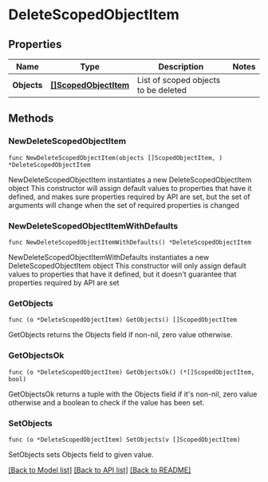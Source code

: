 # DeleteScopedObjectItem

## Properties

Name | Type | Description | Notes
------------ | ------------- | ------------- | -------------
**Objects** | [**[]ScopedObjectItem**](ScopedObjectItem.md) | List of scoped objects to be deleted | 

## Methods

### NewDeleteScopedObjectItem

`func NewDeleteScopedObjectItem(objects []ScopedObjectItem, ) *DeleteScopedObjectItem`

NewDeleteScopedObjectItem instantiates a new DeleteScopedObjectItem object
This constructor will assign default values to properties that have it defined,
and makes sure properties required by API are set, but the set of arguments
will change when the set of required properties is changed

### NewDeleteScopedObjectItemWithDefaults

`func NewDeleteScopedObjectItemWithDefaults() *DeleteScopedObjectItem`

NewDeleteScopedObjectItemWithDefaults instantiates a new DeleteScopedObjectItem object
This constructor will only assign default values to properties that have it defined,
but it doesn't guarantee that properties required by API are set

### GetObjects

`func (o *DeleteScopedObjectItem) GetObjects() []ScopedObjectItem`

GetObjects returns the Objects field if non-nil, zero value otherwise.

### GetObjectsOk

`func (o *DeleteScopedObjectItem) GetObjectsOk() (*[]ScopedObjectItem, bool)`

GetObjectsOk returns a tuple with the Objects field if it's non-nil, zero value otherwise
and a boolean to check if the value has been set.

### SetObjects

`func (o *DeleteScopedObjectItem) SetObjects(v []ScopedObjectItem)`

SetObjects sets Objects field to given value.



[[Back to Model list]](../README.md#documentation-for-models) [[Back to API list]](../README.md#documentation-for-api-endpoints) [[Back to README]](../README.md)


